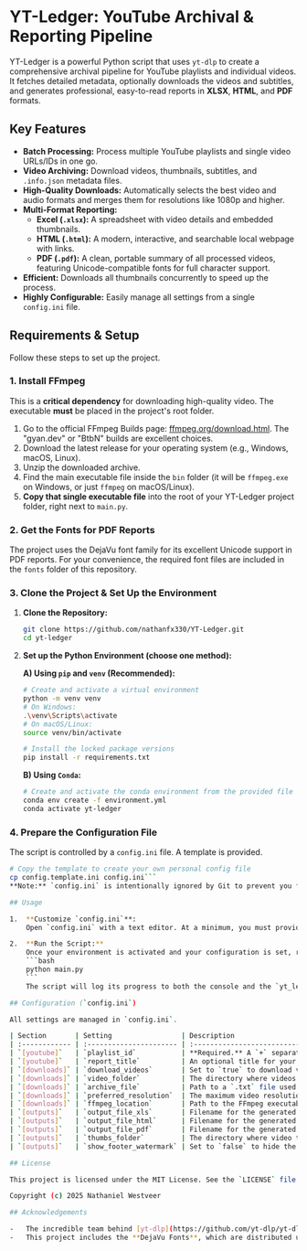 # YT-Ledger: YouTube Archival & Reporting Pipeline

YT-Ledger is a powerful Python script that uses `yt-dlp` to create a comprehensive archival pipeline for YouTube playlists and individual videos. It fetches detailed metadata, optionally downloads the videos and subtitles, and generates professional, easy-to-read reports in **XLSX**, **HTML**, and **PDF** formats.

## Key Features

-   **Batch Processing:** Process multiple YouTube playlists and single video URLs/IDs in one go.
-   **Video Archiving:** Download videos, thumbnails, subtitles, and `.info.json` metadata files.
-   **High-Quality Downloads:** Automatically selects the best video and audio formats and merges them for resolutions like 1080p and higher.
-   **Multi-Format Reporting:**
    -   **Excel (`.xlsx`):** A spreadsheet with video details and embedded thumbnails.
    -   **HTML (`.html`):** A modern, interactive, and searchable local webpage with links.
    -   **PDF (`.pdf`):** A clean, portable summary of all processed videos, featuring Unicode-compatible fonts for full character support.
-   **Efficient:** Downloads all thumbnails concurrently to speed up the process.
-   **Highly Configurable:** Easily manage all settings from a single `config.ini` file.

## Requirements & Setup

Follow these steps to set up the project.

### 1. Install FFmpeg

This is a **critical dependency** for downloading high-quality video. The executable **must** be placed in the project's root folder.

1.  Go to the official FFmpeg Builds page: [ffmpeg.org/download.html](https://ffmpeg.org/download.html). The "gyan.dev" or "BtbN" builds are excellent choices.
2.  Download the latest release for your operating system (e.g., Windows, macOS, Linux).
3.  Unzip the downloaded archive.
4.  Find the main executable file inside the `bin` folder (it will be `ffmpeg.exe` on Windows, or just `ffmpeg` on macOS/Linux).
5.  **Copy that single executable file** into the root of your YT-Ledger project folder, right next to `main.py`.

### 2. Get the Fonts for PDF Reports

The project uses the DejaVu font family for its excellent Unicode support in PDF reports. For your convenience, the required font files are included in the `fonts` folder of this repository.

### 3. Clone the Project & Set Up the Environment

1.  **Clone the Repository:**
    ```bash
    git clone https://github.com/nathanfx330/YT-Ledger.git
    cd yt-ledger
    ```

2.  **Set up the Python Environment (choose one method):**

    **A) Using `pip` and `venv` (Recommended):**
    ```bash
    # Create and activate a virtual environment
    python -m venv venv
    # On Windows:
    .\venv\Scripts\activate
    # On macOS/Linux:
    source venv/bin/activate

    # Install the locked package versions
    pip install -r requirements.txt
    ```

    **B) Using `Conda`:**
    ```bash
    # Create and activate the conda environment from the provided file
    conda env create -f environment.yml
    conda activate yt-ledger
    ```

### 4. Prepare the Configuration File

The script is controlled by a `config.ini` file. A template is provided.

```bash
# Copy the template to create your own personal config file
cp config.template.ini config.ini```
**Note:** `config.ini` is intentionally ignored by Git to prevent you from accidentally sharing your personal playlist IDs or settings.

## Usage

1.  **Customize `config.ini`**:
    Open `config.ini` with a text editor. At a minimum, you must provide a `playlist_id` and ensure the `ffmpeg_location` points to the executable you placed in the root folder.

2.  **Run the Script:**
    Once your environment is activated and your configuration is set, run the main script from your terminal:
    ```bash
    python main.py
    ```
    The script will log its progress to both the console and the `yt_ledger.log` file.

## Configuration (`config.ini`)

All settings are managed in `config.ini`.

| Section       | Setting                 | Description                                                                                                                              |
| :------------ | :---------------------- | :--------------------------------------------------------------------------------------------------------------------------------------- |
| `[youtube]`   | `playlist_id`           | **Required.** A `+` separated list of YouTube playlist IDs, video IDs, or full URLs.                                                     |
| `[youtube]`   | `report_title`          | An optional title for your reports. If left blank, a default title with the current date is used.                                        |
| `[downloads]` | `download_videos`       | Set to `true` to download videos or `false` to only fetch metadata for reports.                                                          |
| `[downloads]` | `video_folder`          | The directory where videos and their metadata will be saved.                                                                             |
| `[downloads]` | `archive_file`          | Path to a `.txt` file used to track and skip already downloaded videos. Leave blank to disable this feature.                             |
| `[downloads]` | `preferred_resolution`  | The maximum video resolution to download (e.g., 1080, 720).                                                                              |
| `[downloads]` | `ffmpeg_location`       | Path to the FFmpeg executable in the project root. **Must be set correctly for your OS** (e.g., `./ffmpeg.exe` for Windows, `./ffmpeg` for macOS/Linux). |
| `[outputs]`   | `output_file_xls`       | Filename for the generated Excel report.                                                                                                 |
| `[outputs]`   | `output_file_html`      | Filename for the generated HTML report.                                                                                                  |
| `[outputs]`   | `output_file_pdf`       | Filename for the generated PDF report.                                                                                                   |
| `[outputs]`   | `thumbs_folder`         | The directory where video thumbnails will be saved.                                                                                      |
| `[outputs]`   | `show_footer_watermark` | Set to `false` to hide the "Generated by..." text in the PDF footer for a cleaner look.                                                    |

## License

This project is licensed under the MIT License. See the `LICENSE` file for the full text.

Copyright (c) 2025 Nathaniel Westveer

## Acknowledgements

-   The incredible team behind [yt-dlp](https://github.com/yt-dlp/yt-dlp) for creating such a powerful and versatile tool.
-   This project includes the **DejaVu Fonts**, which are distributed under their own permissive license. The full license text is available in the `fonts/FONTS_LICENSE.txt` file.
